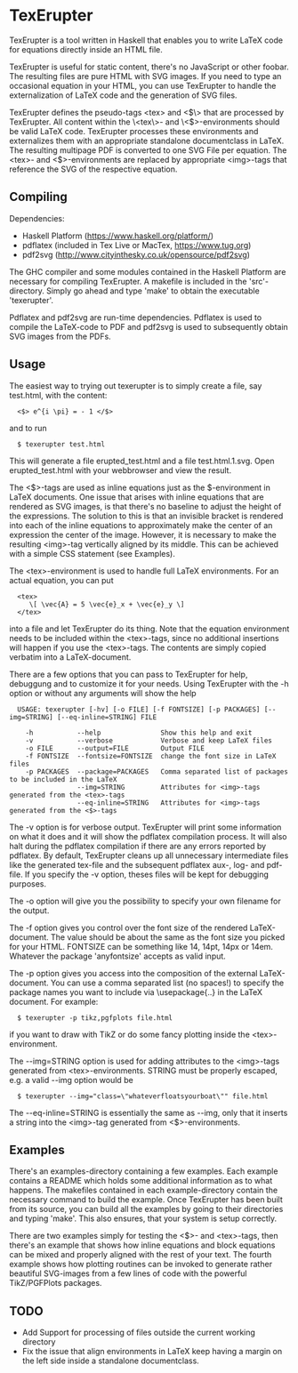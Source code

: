 # TexErupter

TexErupter is a tool written in Haskell that enables you to write LaTeX code for equations directly inside an HTML file. 

TexErupter is useful for static content, there's no JavaScript or other foobar. The resulting files are pure HTML with SVG images. If you need to type an occasional equation in your HTML, you can use TexErupter to handle the externalization of LaTeX code and the generation of SVG files.

TexErupter defines the pseudo-tags \<tex\> and \<$\> that are processed by TexErupter. All content within the \<tex\>- and \<$\>-environments should be valid LaTeX code. TexErupter processes these environments and externalizes them with an appropriate standalone documentclass in LaTeX. The resulting multipage PDF is converted to one SVG File per equation. The \<tex\>- and \<$\>-environments are replaced by appropriate \<img\>-tags that reference the SVG of the respective equation.

Compiling
---------
Dependencies:
 - Haskell Platform (https://www.haskell.org/platform/)
 - pdflatex (included in Tex Live or MacTex, https://www.tug.org)
 - pdf2svg (http://www.cityinthesky.co.uk/opensource/pdf2svg)

The GHC compiler and some modules contained in the Haskell Platform are necessary for compiling TexErupter. A makefile is included in the 'src'-directory. Simply go ahead and type 'make' to obtain the executable 'texerupter'.

Pdflatex and pdf2svg are run-time dependencies. Pdflatex is used to compile the LaTeX-code to PDF and pdf2svg is used to subsequently obtain SVG images from the PDFs.


Usage
--------
The easiest way to trying out texerupter is to simply create a file, say test.html, with the content:

      <$> e^{i \pi} = - 1 </$>

and to run

      $ texerupter test.html

This will generate a file erupted\_test.html and a file test.html.1.svg. Open erupted\_test.html with your webbrowser and view the result. 

The \<$\>-tags are used as inline equations just as the $-environment in LaTeX documents. One issue that arises with inline equations that are rendered as SVG images, is that there's no baseline to adjust the height of the expressions. The solution to this is that an invisible bracket is rendered into each of the inline equations to approximately make the center of an expression the center of the image. However, it is necessary to make the resulting \<img\>-tag vertically aligned by its middle. This can be achieved with a simple CSS statement (see Examples). 

The \<tex\>-environment is used to handle full LaTeX environments. For an actual equation, you can put

      <tex>
         \[ \vec{A} = 5 \vec{e}_x + \vec{e}_y \]
      </tex>

into a file and let TexErupter do its thing. Note that the equation environment needs to be included within the \<tex\>-tags, since no additional insertions will happen if you use the \<tex\>-tags. The contents are simply copied verbatim into a LaTeX-document.

There are a few options that you can pass to TexErupter for help, debuggung and to customize it for your needs. Using TexErupter with the -h option or without any arguments will show the help


      USAGE: texerupter [-hv] [-o FILE] [-f FONTSIZE] [-p PACKAGES] [--img=STRING] [--eq-inline=STRING] FILE 

        -h           --help               Show this help and exit
        -v           --verbose            Verbose and keep LaTeX files
        -o FILE      --output=FILE        Output FILE
        -f FONTSIZE  --fontsize=FONTSIZE  change the font size in LaTeX files
        -p PACKAGES  --package=PACKAGES   Comma separated list of packages to be included in the LaTeX
                     --img=STRING         Attributes for <img>-tags generated from the <tex>-tags
                     --eq-inline=STRING   Attributes for <img>-tags generated from the <$>-tags


The -v option is for verbose output. TexErupter will print some information on what it does and it will show the pdflatex compilation process. It will also halt during the pdflatex compilation if there are any errors reported by pdflatex. By default, TexErupter cleans up all unnecessary intermediate files like the generated tex-file and the subsequent pdflatex aux-, log- and pdf-file. If you specify the -v option, theses files will be kept for debugging purposes.

The -o option will give you the possibility to specify your own filename for the output.

The -f option gives you control over the font size of the rendered LaTeX-document. The value should be about the same as the font size you picked for your HTML. FONTSIZE can be something like 14, 14pt, 14px or 14em. Whatever the package 'anyfontsize' accepts as valid input.

The -p option gives you access into the composition of the external LaTeX-document. You can use a comma separated list (no spaces!) to specify the package names you want to include via \\usepackage{..} in the LaTeX document. For example: 

      $ texerupter -p tikz,pgfplots file.html

if you want to draw with TikZ or do some fancy plotting inside the \<tex\>-environment.

The --img=STRING option is used for adding attributes to the \<img\>-tags generated from \<tex\>-environments. STRING must be properly escaped, e.g. a valid --img option would be
   
      $ texerupter --img="class=\"whateverfloatsyourboat\"" file.html

The --eq-inline=STRING is essentially the same as --img, only that it inserts a string into the \<img\>-tag generated from \<$\>-environments.


Examples
--------
There's an examples-directory containing a few examples. Each example contains a README which holds some additional information as to what happens. The makefiles contained in each example-directory contain the necessary command to build the example. Once TexErupter has been built from its source, you can build all the examples by going to their directories and typing 'make'. This also ensures, that your system is setup correctly.

There are two examples simply for testing the \<$\>- and \<tex\>-tags, then there's an example that shows how inline equations and block equations can be mixed and properly aligned with the rest of your text. The fourth example shows how plotting routines can be invoked to generate rather beautiful SVG-images from a few lines of code with the powerful TikZ/PGFPlots packages.


TODO
-------
   - Add Support for processing of files outside the current working directory
   - Fix the issue that align environments in LaTeX keep having a margin on the left side inside a standalone documentclass.
